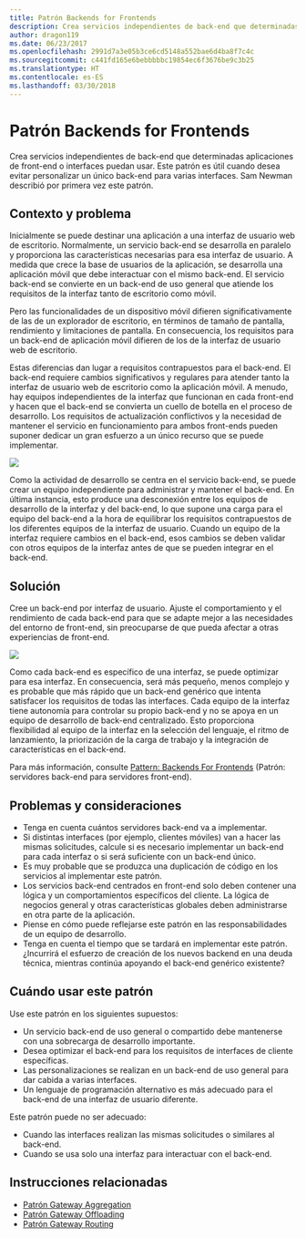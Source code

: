 ```yaml
---
title: Patrón Backends for Frontends
description: Crea servicios independientes de back-end que determinadas aplicaciones de front-end o interfaces puedan usar.
author: dragon119
ms.date: 06/23/2017
ms.openlocfilehash: 2991d7a3e05b3ce6cd5148a552bae6d4ba8f7c4c
ms.sourcegitcommit: c441fd165e6bebbbbbc19854ec6f3676be9c3b25
ms.translationtype: HT
ms.contentlocale: es-ES
ms.lasthandoff: 03/30/2018
---
```

# <a name="backends-for-frontends-pattern"></a>Patrón Backends for Frontends

Crea servicios independientes de back-end que determinadas aplicaciones de front-end o interfaces puedan usar. Este patrón es útil cuando desea evitar personalizar un único back-end para varias interfaces. Sam Newman describió por primera vez este patrón.

## <a name="context-and-problem"></a>Contexto y problema

Inicialmente se puede destinar una aplicación a una interfaz de usuario web de escritorio. Normalmente, un servicio back-end se desarrolla en paralelo y proporciona las características necesarias para esa interfaz de usuario. A medida que crece la base de usuarios de la aplicación, se desarrolla una aplicación móvil que debe interactuar con el mismo back-end. El servicio back-end se convierte en un back-end de uso general que atiende los requisitos de la interfaz tanto de escritorio como móvil.

Pero las funcionalidades de un dispositivo móvil difieren significativamente de las de un explorador de escritorio, en términos de tamaño de pantalla, rendimiento y limitaciones de pantalla. En consecuencia, los requisitos para un back-end de aplicación móvil difieren de los de la interfaz de usuario web de escritorio. 

Estas diferencias dan lugar a requisitos contrapuestos para el back-end. El back-end requiere cambios significativos y regulares para atender tanto la interfaz de usuario web de escritorio como la aplicación móvil. A menudo, hay equipos independientes de la interfaz que funcionan en cada front-end y hacen que el back-end se convierta un cuello de botella en el proceso de desarrollo. Los requisitos de actualización conflictivos y la necesidad de mantener el servicio en funcionamiento para ambos front-ends pueden suponer dedicar un gran esfuerzo a un único recurso que se puede implementar.

![](./_images/backend-for-frontend.png) 

Como la actividad de desarrollo se centra en el servicio back-end, se puede crear un equipo independiente para administrar y mantener el back-end. En última instancia, esto produce una desconexión entre los equipos de desarrollo de la interfaz y del back-end, lo que supone una carga para el equipo del back-end a la hora de equilibrar los requisitos contrapuestos de los diferentes equipos de la interfaz de usuario. Cuando un equipo de la interfaz requiere cambios en el back-end, esos cambios se deben validar con otros equipos de la interfaz antes de que se pueden integrar en el back-end. 

## <a name="solution"></a>Solución

Cree un back-end por interfaz de usuario. Ajuste el comportamiento y el rendimiento de cada back-end para que se adapte mejor a las necesidades del entorno de front-end, sin preocuparse de que pueda afectar a otras experiencias de front-end.

![](./_images/backend-for-frontend-example.png) 

Como cada back-end es específico de una interfaz, se puede optimizar para esa interfaz. En consecuencia, será más pequeño, menos complejo y es probable que más rápido que un back-end genérico que intenta satisfacer los requisitos de todas las interfaces. Cada equipo de la interfaz tiene autonomía para controlar su propio back-end y no se apoya en un equipo de desarrollo de back-end centralizado. Esto proporciona flexibilidad al equipo de la interfaz en la selección del lenguaje, el ritmo de lanzamiento, la priorización de la carga de trabajo y la integración de características en el back-end.

Para más información, consulte [Pattern: Backends For Frontends](http://samnewman.io/patterns/architectural/bff/) (Patrón: servidores back-end para servidores front-end).

## <a name="issues-and-considerations"></a>Problemas y consideraciones

- Tenga en cuenta cuántos servidores back-end va a implementar.
- Si distintas interfaces (por ejemplo, clientes móviles) van a hacer las mismas solicitudes, calcule si es necesario implementar un back-end para cada interfaz o si será suficiente con un back-end único.
- Es muy probable que se produzca una duplicación de código en los servicios al implementar este patrón.
- Los servicios back-end centrados en front-end solo deben contener una lógica y un comportamientos específicos del cliente. La lógica de negocios general y otras características globales deben administrarse en otra parte de la aplicación.
- Piense en cómo puede reflejarse este patrón en las responsabilidades de un equipo de desarrollo.
- Tenga en cuenta el tiempo que se tardará en implementar este patrón. ¿Incurrirá el esfuerzo de creación de los nuevos backend en una deuda técnica, mientras continúa apoyando el back-end genérico existente?

## <a name="when-to-use-this-pattern"></a>Cuándo usar este patrón

Use este patrón en los siguientes supuestos:

- Un servicio back-end de uso general o compartido debe mantenerse con una sobrecarga de desarrollo importante.
- Desea optimizar el back-end para los requisitos de interfaces de cliente específicas.
- Las personalizaciones se realizan en un back-end de uso general para dar cabida a varias interfaces.
- Un lenguaje de programación alternativo es más adecuado para el back-end de una interfaz de usuario diferente.

Este patrón puede no ser adecuado:

- Cuando las interfaces realizan las mismas solicitudes o similares al back-end.
- Cuando se usa solo una interfaz para interactuar con el back-end.

## <a name="related-guidance"></a>Instrucciones relacionadas

- [Patrón Gateway Aggregation](./gateway-aggregation.md)
- [Patrón Gateway Offloading](./gateway-offloading.md)
- [Patrón Gateway Routing](./gateway-routing.md)


